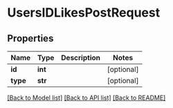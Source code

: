 # UsersIDLikesPostRequest

## Properties
Name | Type | Description | Notes
------------ | ------------- | ------------- | -------------
**id** | **int** |  | [optional] 
**type** | **str** |  | [optional] 

[[Back to Model list]](../README.md#documentation-for-models) [[Back to API list]](../README.md#documentation-for-api-endpoints) [[Back to README]](../README.md)

